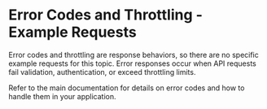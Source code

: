 # Error Codes and Throttling - Example Requests

Error codes and throttling are response behaviors, so there are no specific example requests for this topic. Error responses occur when API requests fail validation, authentication, or exceed throttling limits.

Refer to the main documentation for details on error codes and how to handle them in your application.
